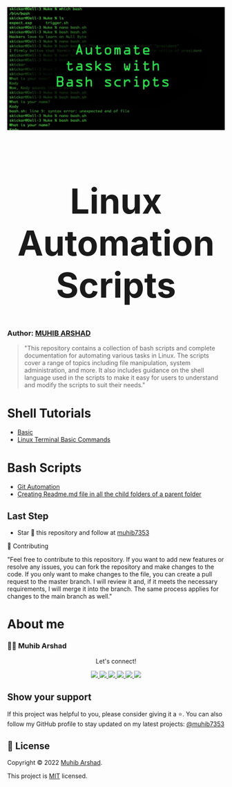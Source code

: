 <div align="center">
<img src="bash.jpg" alt="bash.jpg">
</div>

<h1 align="center" style="font-size: 80px;" >Linux Automation Scripts <h1>

### Author: [MUHIB ARSHAD](https://github.com/muhib7353)

> "This repository contains a collection of bash scripts and complete documentation for automating various tasks in Linux. The scripts cover a range of topics including file manipulation, system administration, and more. It also includes guidance on the shell language used in the scripts to make it easy for users to understand and modify the scripts to suit their needs."

# Shell Tutorials

- [Basic](/01_Shell%20Basics/01_basics.sh)
- [Linux Terminal Basic Commands](/01_Shell%20Basics/All_Basic_commands.sh)

# Bash Scripts

- [Git Automation](/02_Scripts/gitAutomation.sh)
- [Creating Readme.md file in all the child folders of a parent folder](/02_Scripts/CreateOneSameFileInAllSubfolders.sh)

## Last Step

- Star 🌟 this repository and follow at [muhib7353](https://github.com/muhib7353)

🤝 Contributing

"Feel free to contribute to this repository. If you want to add new features or resolve any issues, you can fork the repository and make changes to the code. If you only want to make changes to the file, you can create a pull request to the master branch. I will review it and, if it meets the necessary requirements, I will merge it into the branch. The same process applies for changes to the main branch as well."

# About me

### 👨‍💻 Muhib Arshad

   <div align="center">
<p align="center">Let's connect!</p>

<a href="https://www.linkedin.com/in/muhib-arshad-85439b242/" target="blank">
    <img src="https://img.shields.io/badge/linkedin-%230077B5.svg?&style=for-the-badge&logo=linkedin&logoColor=white" />
</a>

<a href="https://medium.com/@muhibarshad123" target="blank">
    <img src="https://img.shields.io/badge/Medium-12100E?style=for-the-badge&logo=medium&logoColor=white" />
</a>

<a href="https://stackoverflow.com/users/18215817/muhib-arshad?tab=profile" target="blank">
    <img src="https://img.shields.io/badge/Stack_Overflow-FE7A16?style=for-the-badge&logo=stack-overflow&logoColor=white" />
</a>

<a href = "https://twitter.com/muhib7353" target="blank">
    <img src="https://img.shields.io/badge/Twitter-1DA1F2?style=for-the-badge&logo=twitter&logoColor=white" />
</a>

<a href="https://www.facebook.com/muhib7353/" target="blank">
    <img src="https://img.shields.io/badge/Facebook-1877F2?style=for-the-badge&logo=facebook&logoColor=white" />
</a>

<a href="https://www.instagram.com/muhib7353/" target="blank">
    <img src="https://img.shields.io/badge/Instagram-E4405F?style=for-the-badge&logo=instagram&logoColor=white" />
</a>

</div>

## Show your support

If this project was helpful to you, please consider giving it a ⭐️.
You can also follow my GitHub profile to stay updated on my latest projects:
<a href="https://github.com/muhib7353" target="blank">
@muhib7353
</a>

## 📝 License

Copyright © 2022 [Muhib Arshad](https://github.com/muhib7353).

This project is [MIT](/License.md) licensed.
